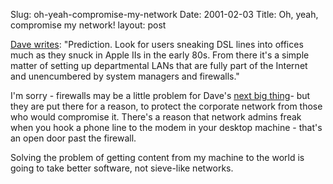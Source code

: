 Slug: oh-yeah-compromise-my-network
Date: 2001-02-03
Title: Oh, yeah, compromise my network!
layout: post

<a href="http://scriptingnews.userland.com/backissues/2001/02/02">Dave writes</a>: &quot;Prediction. Look for users sneaking DSL lines into offices much as they snuck in Apple IIs in the early 80s. From there it&#39;s a simple matter of setting up departmental LANs that are fully part of the Internet and unencumbered by system managers and firewalls.&quot;

I&#39;m sorry - firewalls may be a little problem for Dave&#39;s <a href="http://www.thetwowayweb.com/desktopwebsites">next big thing</a>- but they are put there for a reason, to protect the corporate network from those who would compromise it.  There&#39;s a reason that network admins freak when you hook a phone line to the modem in your desktop machine - that&#39;s an open door past the firewall.

Solving the problem of getting content from my machine to the world is going to take better software, not sieve-like networks.
